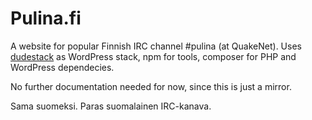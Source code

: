 # Pulina.fi

A website for popular Finnish IRC channel #pulina (at QuakeNet). Uses [dudestack](https://github.com/digitoimistodude/dudestack) as WordPress stack, npm for tools, composer for PHP and WordPress dependecies.

No further documentation needed for now, since this is just a mirror.

Sama suomeksi. Paras suomalainen IRC-kanava.
